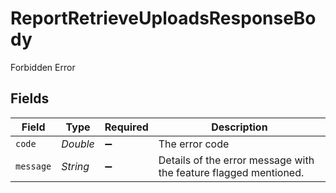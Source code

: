 # ReportRetrieveUploadsResponseBody

Forbidden Error


## Fields

| Field                                                            | Type                                                             | Required                                                         | Description                                                      |
| ---------------------------------------------------------------- | ---------------------------------------------------------------- | ---------------------------------------------------------------- | ---------------------------------------------------------------- |
| `code`                                                           | *Double*                                                         | :heavy_minus_sign:                                               | The error code                                                   |
| `message`                                                        | *String*                                                         | :heavy_minus_sign:                                               | Details of the error message with the feature flagged mentioned. |